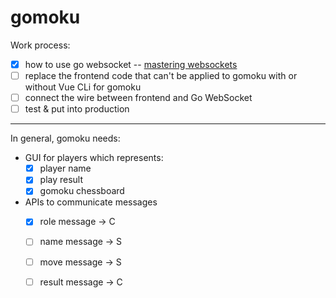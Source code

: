 # gomoku

Work process:

* [x] how to use go websocket -- [mastering websockets](https://programmingpercy.tech/blog/mastering-websockets-with-go/)
* [ ] replace the frontend code that can't be applied to gomoku with or without Vue CLi for gomoku
* [ ] connect the wire between frontend and Go WebSocket
* [ ] test & put into production

---

In general, gomoku needs:
* GUI for players which represents:
    * [x] player name
    * [x] play result
    * [x] gomoku chessboard
* APIs to communicate messages
    * [x] role message -> C
    * [ ] name message -> S
    * [ ] move message -> S
    * [ ] result message -> C

